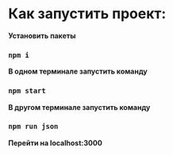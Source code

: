 # Как запустить проект:

<b>Установить пакеты</b>

### `npm i`

<b>В одном терминале запустить команду</b> 

### `npm start`

<b>В другом терминале запустить команду</b> 

### `npm run json`

<b>Перейти на localhost:3000</b>
